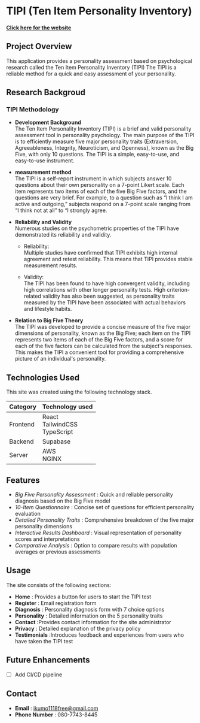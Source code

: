 # TIPI (Ten Item Personality Inventory)

**[Click here for the website](https://tipi.19mod.com "open")**

## Project Overview

This application provides a personality assessment based on psychological research called the Ten Item Personality Inventory (TIPI) The TIPI is a reliable method for a quick and easy assessment of your personality.

## Research Backgroud

### TIPI Methodology

- **Development Background**  
  The Ten Item Personality Inventory (TIPI) is a brief and valid personality assessment tool in personality psychology. The main purpose of the TIPI is to efficiently measure five major personality traits (Extraversion, Agreeableness, Integrity, Neuroticism, and Openness), known as the Big Five, with only 10 questions. The TIPI is a simple, easy-to-use, and easy-to-use instrument.

- **measurement method**  
  The TIPI is a self-report instrument in which subjects answer 10 questions about their own personality on a 7-point Likert scale. Each item represents two items of each of the five Big Five factors, and the questions are very brief. For example, to a question such as “I think I am active and outgoing,” subjects respond on a 7-point scale ranging from “I think not at all” to “I strongly agree.

- **Reliability and Validity**  
   Numerous studies on the psychometric properties of the TIPI have demonstrated its reliability and validity.

  - Reliability:  
    Multiple studies have confirmed that TIPI exhibits high internal agreement and retest reliability. This means that TIPI provides stable measurement results.

  - Validity:  
    The TIPI has been found to have high convergent validity, including high correlations with other longer personality tests. High criterion-related validity has also been suggested, as personality traits measured by the TIPI have been associated with actual behaviors and lifestyle habits.

- **Relation to Big Five Theory**  
  The TIPI was developed to provide a concise measure of the five major dimensions of personality, known as the Big Five; each item on the TIPI represents two items of each of the Big Five factors, and a score for each of the five factors can be calculated from the subject's responses. This makes the TIPI a convenient tool for providing a comprehensive picture of an individual's personality.

## Technologies Used

This site was created using the following technology stack.

| Category | Technology used                    |
| -------- | ---------------------------------- |
| Frontend | React<br>TailwindCSS<br>TypeScript |
| Backend  | Supabase                           |
| Server   | AWS<br>NGINX                       |

## Features

- _Big Five Personality Assessment_ : Quick and reliable personality diagnosis based on the Big Five model
- _10-Item Questionnaire_ : Concise set of questions for efficient personality evaluation
- _Detailed Personality Traits_ : Comprehensive breakdown of the five major personality dimensions
- _Interactive Results Dashboard_ : Visual representation of personality scores and interpretations
- _Comparative Analysis_ : Option to compare results with population averages or previous assessments

## Usage

The site consists of the following sections:

- **Home** : Provides a button for users to start the TIPI test
- **Register** : Email registration form
- **Diagnosis** : Personality diagnosis form with 7 choice options
- **Personality** : Detailed information on the 5 personality traits
- **Contact** :Provides contact information for the site administrator
- **Privacy** : Detailed explanation of the privacy policy
- **Testimonials** :Introduces feedback and experiences from users who have taken the TIPI test

## Future Enhancements

- [ ] Add CI/CD pipeline

## Contact

- **Email** : ikumo1118free@gmail.com
- **Phone Number** : 080-7743-8445
